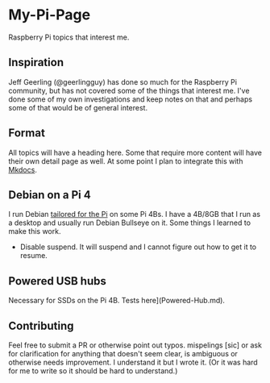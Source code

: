 # My-Pi-Page

Raspberry Pi topics that interest me.

## Inspiration

Jeff Geerling (@geerlingguy) has done so much for the Raspberry Pi community, but has not covered some of the things that interest me. I've done some of my own investigations and keep notes on that and perhaps some of that would be of general interest.

## Format

All topics will have a heading here. Some that require more content will have their own detail page as well. At some point I plan to integrate this with [Mkdocs](https://www.mkdocs.org/).

## Debian on a Pi 4

I run Debian [tailored for the Pi](https://raspi.debian.net/) on some Pi 4Bs. I have a 4B/8GB that I run as a desktop and usually run Debian Bullseye on it. Some things I learned to make this work.

* Disable suspend. It will suspend and I cannot figure out how to get it to resume.

## Powered USB hubs

Necessary for SSDs on the Pi 4B. Tests here](Powered-Hub.md).

## Contributing

Feel free to submit a PR or otherwise point out typos. mispelings [sic] or ask for clarification for anything that doesn't seem clear, is ambiguous or otherwise needs improvement. I understand it but I wrote it. (Or it was hard for me to write so it should be hard to understand.)
